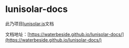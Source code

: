 # lunisolar-docs

此乃项目[lunisolar.js](https://github.com/waterbeside/lunisolar)文档

文档地址：[https://waterbeside.github.io/lunisolar-docs/](https://waterbeside.github.io/lunisolar-docs/)
